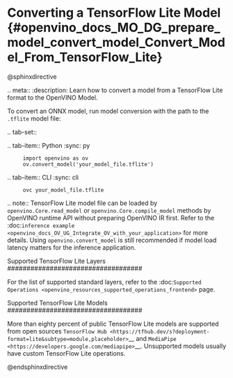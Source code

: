 # Converting a TensorFlow Lite Model {#openvino_docs_MO_DG_prepare_model_convert_model_Convert_Model_From_TensorFlow_Lite}

@sphinxdirective

.. meta::
   :description: Learn how to convert a model from a
                 TensorFlow Lite format to the OpenVINO Model.


To convert an ONNX model, run model conversion with the path to the ``.tflite`` model file:

.. tab-set::

   .. tab-item:: Python
      :sync: py

         import openvino as ov
         ov.convert_model('your_model_file.tflite')

   .. tab-item:: CLI
      :sync: cli

         ovc your_model_file.tflite

.. note:: TensorFlow Lite model file can be loaded by `openvino.Core.read_model` or `openvino.Core.compile_model` methods by OpenVINO runtime API without preparing OpenVINO IR first. Refer to the :doc:`inference example <openvino_docs_OV_UG_Integrate_OV_with_your_application>` for more details. Using ``openvino.convert_model`` is still recommended if model load latency matters for the inference application.

Supported TensorFlow Lite Layers
###################################

For the list of supported standard layers, refer to the :doc:`Supported Operations <openvino_resources_supported_operations_frontend>` page.

Supported TensorFlow Lite Models
###################################

More than eighty percent of public TensorFlow Lite models are supported from open sources `TensorFlow Hub <https://tfhub.dev/s?deployment-format=lite&subtype=module,placeholder>`__ and `MediaPipe <https://developers.google.com/mediapipe>`__.
Unsupported models usually have custom TensorFlow Lite operations.

@endsphinxdirective
